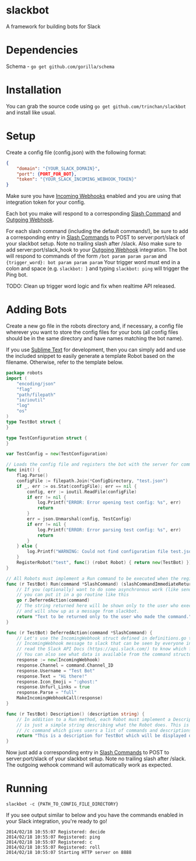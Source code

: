 slackbot
===========

A framework for building bots for Slack

Dependencies
============
Schema  - `go get github.com/gorilla/schema`

Installation
============
You can grab the source code using `go get github.com/trinchan/slackbot` and install like usual.

Setup
=====
Create a config file (config.json) with the following format:

```json
{
    "domain": "{YOUR_SLACK_DOMAIN}",
    "port": {PORT_FOR_BOT},
    "token": "{YOUR_SLACK_INCOMING_WEBHOOK_TOKEN}"
}
```

Make sure you have [Incoming Webhooks](https://my.slack.com/services/new/incoming-webhook) enabled and you are using that integration token for your config.

Each bot you make will respond to a corresponding [Slash Command](https://my.slack.com/services/new/slash-commands) and [Outgoing Webhook](https://gengo.slack.com/services/new/outgoing-webhook).

For each slash command (including the default commands!), be sure to add a corresponding entry in [Slash Commands](https://my.slack.com/services/new/slash-commands) to POST to server:port/slack of your slackbot setup. Note no trailing slash after /slack. Also make sure to add server:port/slack_hook to your [Outgoing Webhook](https://gengo.slack.com/services/new/outgoing-webhook) integration. The bot will respond to commands of the form `/bot param param param` and `{trigger_word}: bot param param param` Your trigger word must end in a colon and space (e.g. `slackbot: `) and typing `slackbot: ping` will trigger the Ping bot.

TODO: Clean up trigger word logic and fix when realtime API released.

Adding Bots
===========
Create a new go file in the robots directory and, if necessary, a config file wherever you want to store the config files for your bots (all config files should be in the same directory and have names matching the bot name).

If you use [Sublime Text](http://www.sublimetext.com/) for development, then you can simply add and use the included snippet to easily generate a template Robot based on the filename. Otherwise, refer to the template below.

```go
package robots
import (
    "encoding/json"
    "flag"
    "path/filepath"
    "io/ioutil"
    "log"
    "os"
)
type TestBot struct {
}

type TestConfiguration struct {
}

var TestConfig = new(TestConfiguration)

// Loads the config file and registers the bot with the server for command /test.
func init() {
    flag.Parse()
    configFile := filepath.Join(*ConfigDirectory, "test.json")
    if _, err := os.Stat(configFile); err == nil {
        config, err := ioutil.ReadFile(configFile)
        if err != nil {
            log.Printf("ERROR: Error opening test config: %s", err)
            return
        }
        err = json.Unmarshal(config, TestConfig)
        if err != nil {
            log.Printf("ERROR: Error parsing test config: %s", err)
            return
        }
    } else {
        log.Printf("WARNING: Could not find configuration file test.json in %s", *ConfigDirectory)
    }
    RegisterRobot("test", func() (robot Robot) { return new(TestBot) })
}

// All Robots must implement a Run command to be executed when the registered command is received.
func (r TestBot) Run(command *SlashCommand) (slashCommandImmediateReturn string) {
    // If you (optionally) want to do some asynchronous work (like sending API calls to slack)
    // you can put it in a go routine like this
    go r.DeferredAction(command)
    // The string returned here will be shown only to the user who executed the command
    // and will show up as a message from slackbot.
    return "Text to be returned only to the user who made the command."
}

func (r TestBot) DeferredAction(command *SlashCommand) {
    // Let's use the IncomingWebhook struct defined in definitions.go to form and send an
    // IncomingWebhook message to slack that can be seen by everyone in the room. You can
    // read the Slack API Docs (https://api.slack.com/) to know which fields are required, etc.
    // You can also see what data is available from the command structure in definitions.go
    response := new(IncomingWebhook)
    response.Channel = command.Channel_ID
    response.Username = "Test Bot"
    response.Text = "Hi there!"
    response.Icon_Emoji = ":ghost:"
    response.Unfurl_Links = true
    response.Parse = "full"
    MakeIncomingWebhookCall(response)
}

func (r TestBot) Description() (description string) {
    // In addition to a Run method, each Robot must implement a Description method which
    // is just a simple string describing what the Robot does. This is used in the included
    // /c command which gives users a list of commands and descriptions
    return "This is a description for TestBot which will be displayed on /c"
}
```

Now just add a corresponding entry in [Slash Commands](https://my.slack.com/services/new/slash-commands) to POST to server:port/slack of your slackbot setup. Note no trailing slash after /slack. The outgoing wehook command will automatically work as expected.

Running
=======
`slackbot -c {PATH_TO_CONFIG_FILE_DIRECTORY}`

If you see output similar to below and you have the commands enabled in your Slack integration, you're ready to go!
```
2014/02/18 10:55:07 Registered: decide
2014/02/18 10:55:07 Registered: ping
2014/02/18 10:55:07 Registered: c
2014/02/18 10:55:07 Registered: roll
2014/02/18 10:55:07 Starting HTTP server on 8888
```
